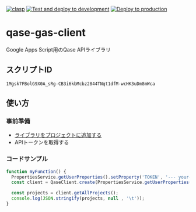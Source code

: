[![clasp](https://img.shields.io/badge/built%20with-clasp-4285f4.svg)](https://github.com/google/clasp) [![Test and deploy to development](https://github.com/andysumi/qase-gas-client/actions/workflows/deploy_development.yml/badge.svg)](https://github.com/andysumi/qase-gas-client/actions/workflows/deploy_development.yml) [![Deploy to production](https://github.com/andysumi/qase-gas-client/actions/workflows/deploy_production.yml/badge.svg)](https://github.com/andysumi/qase-gas-client/actions/workflows/deploy_production.yml)

# qase-gas-client

Google Apps Script用のQase APIライブラリ

## スクリプトID

`1Mgsk7FBolG9X0A_sRg-CB3i6kbMcbz2844TNqt1dfM-wcHK3uDm8mWca`

## 使い方

### 事前準備

- [ライブラリをプロジェクトに追加する](https://developers.google.com/apps-script/guides/libraries)
- APIトークンを取得する

### コードサンプル

```js
function myFunction() {
  PropertiesService.getUserProperties().setProperty('TOKEN', '--- your-api-token ---');
  const client = QaseClient.create(PropertiesService.getUserProperties().getProperty('TOKEN'));

  const projects = client.getAllProjects();
  console.log(JSON.stringify(projects, null , '\t'));
}
```
